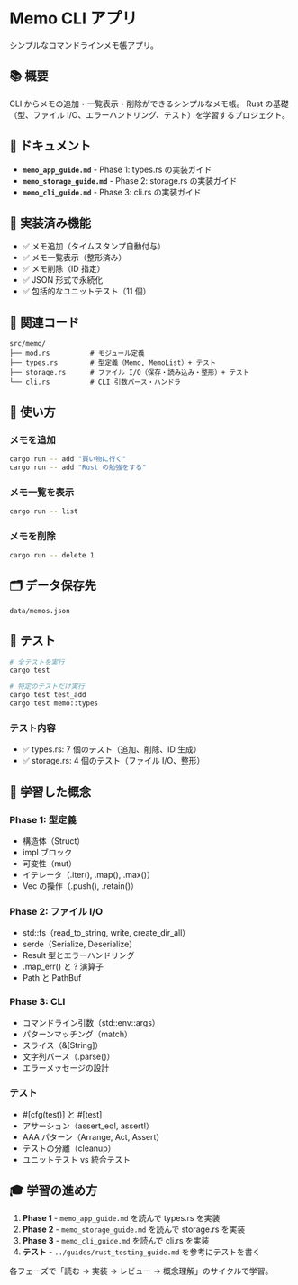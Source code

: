 # Memo CLI アプリ

シンプルなコマンドラインメモ帳アプリ。

## 📚 概要

CLI からメモの追加・一覧表示・削除ができるシンプルなメモ帳。
Rust の基礎（型、ファイル I/O、エラーハンドリング、テスト）を学習するプロジェクト。

## 📁 ドキュメント

- **`memo_app_guide.md`** - Phase 1: types.rs の実装ガイド
- **`memo_storage_guide.md`** - Phase 2: storage.rs の実装ガイド
- **`memo_cli_guide.md`** - Phase 3: cli.rs の実装ガイド

## 🎯 実装済み機能

- ✅ メモ追加（タイムスタンプ自動付与）
- ✅ メモ一覧表示（整形済み）
- ✅ メモ削除（ID 指定）
- ✅ JSON 形式で永続化
- ✅ 包括的なユニットテスト（11 個）

## 📂 関連コード

```
src/memo/
├── mod.rs          # モジュール定義
├── types.rs        # 型定義（Memo, MemoList）+ テスト
├── storage.rs      # ファイル I/O（保存・読み込み・整形）+ テスト
└── cli.rs          # CLI 引数パース・ハンドラ
```

## 🚀 使い方

### メモを追加

```bash
cargo run -- add "買い物に行く"
cargo run -- add "Rust の勉強をする"
```

### メモ一覧を表示

```bash
cargo run -- list
```

### メモを削除

```bash
cargo run -- delete 1
```

## 🗂️ データ保存先

```
data/memos.json
```

## 🧪 テスト

```bash
# 全テストを実行
cargo test

# 特定のテストだけ実行
cargo test test_add
cargo test memo::types
```

### テスト内容

- ✅ types.rs: 7 個のテスト（追加、削除、ID 生成）
- ✅ storage.rs: 4 個のテスト（ファイル I/O、整形）

## 📖 学習した概念

### Phase 1: 型定義

- 構造体（Struct）
- impl ブロック
- 可変性（mut）
- イテレータ（.iter(), .map(), .max()）
- Vec の操作（.push(), .retain()）

### Phase 2: ファイル I/O

- std::fs（read_to_string, write, create_dir_all）
- serde（Serialize, Deserialize）
- Result 型とエラーハンドリング
- .map_err() と ? 演算子
- Path と PathBuf

### Phase 3: CLI

- コマンドライン引数（std::env::args）
- パターンマッチング（match）
- スライス（&[String]）
- 文字列パース（.parse()）
- エラーメッセージの設計

### テスト

- #[cfg(test)] と #[test]
- アサーション（assert_eq!, assert!）
- AAA パターン（Arrange, Act, Assert）
- テストの分離（cleanup）
- ユニットテスト vs 統合テスト

## 🎓 学習の進め方

1. **Phase 1** - `memo_app_guide.md` を読んで types.rs を実装
2. **Phase 2** - `memo_storage_guide.md` を読んで storage.rs を実装
3. **Phase 3** - `memo_cli_guide.md` を読んで cli.rs を実装
4. **テスト** - `../guides/rust_testing_guide.md` を参考にテストを書く

各フェーズで「読む → 実装 → レビュー → 概念理解」のサイクルで学習。
